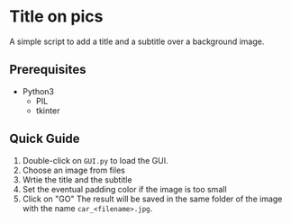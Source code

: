 # Title on pics
A simple script to add a title and a subtitle over a background image.  
## Prerequisites
- Python3
  - PIL
  - tkinter
## Quick Guide
1. Double-click on `GUI.py` to load the GUI.
2. Choose an image from files
3. Wrtie the title and the subtitle
4. Set the eventual padding color if the image is too small
5. Click on "GO"
The result will be saved in the same folder of the image with the name `car_<filename>.jpg`.
